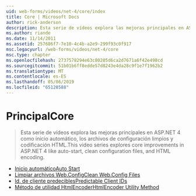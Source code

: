 ```yaml
---
uid: web-forms/videos/net-4/core/index
title: Core | Microsoft Docs
author: rick-anderson
description: Esta serie de vídeos explora las mejoras principales en ASP.NET 4 como inicio automático, los archivos de configuración limpios y codificación HTML.
ms.author: riande
ms.date: 11/14/2011
ms.assetid: 257686f7-7e10-4c4b-a2e9-299f93c0f917
msc.legacyurl: /web-forms/videos/net-4/core
msc.type: chapter
ms.openlocfilehash: 2737578294e63c80205d6ca2d7671a6f42e498cd
ms.sourcegitcommit: 51b01b6ff8edde57d8243e4da28c9f1e7f1962b2
ms.translationtype: MT
ms.contentlocale: es-ES
ms.lasthandoff: 05/06/2019
ms.locfileid: "65128588"
---
```

# <a name="core"></a><span data-ttu-id="5f193-103">Principal</span><span class="sxs-lookup"><span data-stu-id="5f193-103">Core</span></span>

> <span data-ttu-id="5f193-104">Esta serie de vídeos explora las mejoras principales en ASP.NET 4 como inicio automático, los archivos de configuración limpios y codificación HTML.</span><span class="sxs-lookup"><span data-stu-id="5f193-104">This video series explores core improvements in ASP.NET 4 like auto-start, clean configuration files, and HTML encoding.</span></span>

- [<span data-ttu-id="5f193-105">Inicio automático</span><span class="sxs-lookup"><span data-stu-id="5f193-105">Auto Start</span></span>](aspnet-4-quick-hit-auto-start.md)
- [<span data-ttu-id="5f193-106">Limpiar archivos Web.Config</span><span class="sxs-lookup"><span data-stu-id="5f193-106">Clean Web.Config Files</span></span>](aspnet-4-quick-hit-clean-webconfig-files.md)
- [<span data-ttu-id="5f193-107">Id. de cliente predecibles</span><span class="sxs-lookup"><span data-stu-id="5f193-107">Predictable Client IDs</span></span>](aspnet-4-quick-hit-predictable-client-ids.md)
- [<span data-ttu-id="5f193-108">Método de utilidad HtmlEncoder</span><span class="sxs-lookup"><span data-stu-id="5f193-108">HtmlEncoder Utility Method</span></span>](aspnet-4-quick-hit-the-htmlencoder-utility-method.md)

